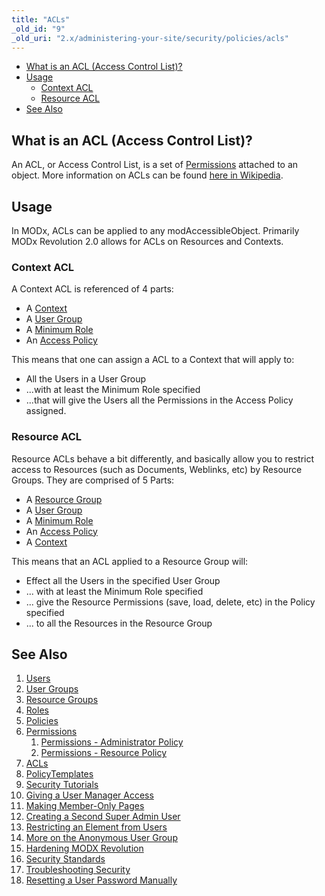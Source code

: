 ```yaml
---
title: "ACLs"
_old_id: "9"
_old_uri: "2.x/administering-your-site/security/policies/acls"
---
```


- [What is an ACL (Access Control List)?](#ACLs-WhatisanACL%28AccessControlList%29%3F)
- [Usage](#ACLs-Usage)
  - [Context ACL](#ACLs-ContextACL)
  - [Resource ACL](#ACLs-ResourceACL)
- [See Also](#ACLs-SeeAlso)



## What is an ACL (Access Control List)?

An ACL, or Access Control List, is a set of [Permissions](administering-your-site/security/policies/permissions "Permissions") attached to an object. More information on ACLs can be found [here in Wikipedia](http://en.wikipedia.org/wiki/Access_control_list).

## Usage

In MODx, ACLs can be applied to any modAccessibleObject. Primarily MODx Revolution 2.0 allows for ACLs on Resources and Contexts.

### Context ACL

A Context ACL is referenced of 4 parts:

- A [Context](administering-your-site/contexts "Contexts")
- A [User Group](administering-your-site/security/user-groups "User Groups")
- A [Minimum Role](administering-your-site/security/roles "Roles")
- An [Access Policy](administering-your-site/security/policies "Policies")

This means that one can assign a ACL to a Context that will apply to:

- All the Users in a User Group
- ...with at least the Minimum Role specified
- ...that will give the Users all the Permissions in the Access Policy assigned.

### Resource ACL

Resource ACLs behave a bit differently, and basically allow you to restrict access to Resources (such as Documents, Weblinks, etc) by Resource Groups. They are comprised of 5 Parts:

- A [Resource Group](administering-your-site/security/resource-groups "Resource Groups")
- A [User Group](administering-your-site/security/user-groups "User Groups")
- A [Minimum Role](administering-your-site/security/roles "Roles")
- An [Access Policy](administering-your-site/security/policies "Policies")
- A [Context](administering-your-site/contexts "Contexts")

This means that an ACL applied to a Resource Group will:

- Effect all the Users in the specified User Group
- ... with at least the Minimum Role specified
- ... give the Resource Permissions (save, load, delete, etc) in the Policy specified
- ... to all the Resources in the Resource Group

## See Also

1. [Users](administering-your-site/security/users)
2. [User Groups](administering-your-site/security/user-groups)
3. [Resource Groups](administering-your-site/security/resource-groups)
4. [Roles](administering-your-site/security/roles)
5. [Policies](administering-your-site/security/policies)
  1. [Permissions](administering-your-site/security/policies/permissions)
      1. [Permissions - Administrator Policy](administering-your-site/security/policies/permissions/permissions-administrator-policy)
      2. [Permissions - Resource Policy](administering-your-site/security/policies/permissions/permissions-resource-policy)
  2. [ACLs](administering-your-site/security/policies/acls)
  3. [PolicyTemplates](administering-your-site/security/policies/policytemplates)
6. [Security Tutorials](administering-your-site/security/security-tutorials)
  1. [Giving a User Manager Access](administering-your-site/security/security-tutorials/giving-a-user-manager-access)
  2. [Making Member-Only Pages](administering-your-site/security/security-tutorials/making-member-only-pages)
  3. [Creating a Second Super Admin User](administering-your-site/security/security-tutorials/creating-a-second-super-admin-user)
  4. [Restricting an Element from Users](administering-your-site/security/security-tutorials/restricting-an-element-from-users)
  5. [More on the Anonymous User Group](administering-your-site/security/security-tutorials/more-on-the-anonymous-user-group)
7. [Hardening MODX Revolution](administering-your-site/security/hardening-modx-revolution)
8. [Security Standards](administering-your-site/security/security-standards)
9. [Troubleshooting Security](administering-your-site/security/troubleshooting-security)
  1. [Resetting a User Password Manually](administering-your-site/security/troubleshooting-security/resetting-a-user-password-manually)